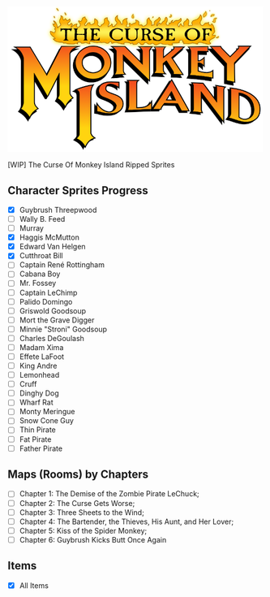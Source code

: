 ![alt CMI Logo](https://raw.githubusercontent.com/JeanxPereira/CMI-Sprites/main/CMI-Logo.png)

[WIP] The Curse Of Monkey Island Ripped Sprites

## Character Sprites Progress
- [x] Guybrush Threepwood
- [ ] Wally B. Feed
- [ ] Murray
- [x] Haggis McMutton
- [x] Edward Van Helgen
- [x] Cutthroat Bill
- [ ] Captain René Rottingham
- [ ] Cabana Boy
- [ ] Mr. Fossey
- [ ] Captain LeChimp
- [ ] Palido Domingo
- [ ] Griswold Goodsoup
- [ ] Mort the Grave Digger
- [ ] Minnie "Stroni" Goodsoup
- [ ] Charles DeGoulash
- [ ] Madam Xima
- [ ] Effete LaFoot
- [ ] King Andre
- [ ] Lemonhead
- [ ] Cruff
- [ ] Dinghy Dog
- [ ] Wharf Rat
- [ ] Monty Meringue
- [ ] Snow Cone Guy
- [ ] Thin Pirate
- [ ] Fat Pirate
- [ ] Father Pirate

## Maps (Rooms) by Chapters
- [ ] Chapter 1: The Demise of the Zombie Pirate LeChuck;
- [ ] Chapter 2: The Curse Gets Worse;
- [ ] Chapter 3: Three Sheets to the Wind;
- [ ] Chapter 4: The Bartender, the Thieves, His Aunt, and Her Lover;
- [ ] Chapter 5: Kiss of the Spider Monkey;
- [ ] Chapter 6: Guybrush Kicks Butt Once Again

## Items
- [x] All Items
